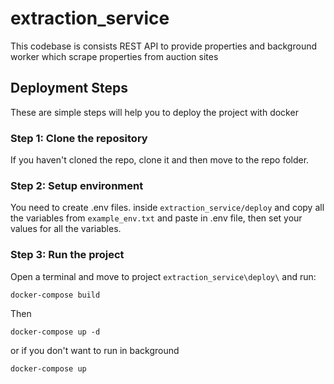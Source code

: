 # extraction_service

This codebase is consists REST API to provide properties and background worker which scrape properties from auction sites 

## Deployment Steps
These are simple steps will help you to deploy the project with docker

### Step 1: Clone the repository
If you haven't cloned the repo, clone it and then move to the repo folder.

### Step 2: Setup environment
You need to create .env files. inside `extraction_service/deploy`
and copy all the variables from `example_env.txt` and paste in .env file, then set your values for all the variables.

### Step 3: Run the project
Open a terminal and move to project  `extraction_service\deploy\` and run:
```shell
docker-compose build
```
Then
```shell
docker-compose up -d
```
or if you don't want to run in background
```
docker-compose up
```

